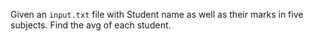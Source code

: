 Given an `input.txt` file with Student name as well as their marks in five subjects.
Find the avg of each student.

